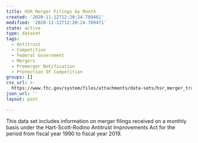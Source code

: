 ```yaml
---
title: HSR Merger Filings by Month
created: '2020-11-12T12:20:24.789461'
modified: '2020-11-12T12:20:24.789471'
state: active
type: dataset
tags:
  - Antitrust
  - Competition
  - Federal Government
  - Mergers
  - Premerger Notification
  - Protection Of Competition
groups: []
csv_url: >-
  https://www.ftc.gov/system/files/attachments/data-sets/hsr_merger_transactions_by_month_dictionary-2019-q4.csv
json_url: ''
layout: post

---
```

This data set includes information on merger filings received on a monthly basis under the Hart-Scott-Rodino Antitrust Improvements Act for the period from fiscal year 1990 to fiscal year 2019.
